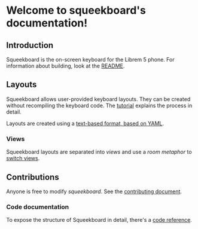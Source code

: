 Welcome to squeekboard's documentation!
=======================================

Introduction
------------

Squeekboard is the on-screen keyboard for the Librem 5 phone. For information about building, look at the [README](https://source.puri.sm/Librem5/squeekboard/blob/master/README.md).

Layouts
-------

Squeekboard allows user-provided keyboard layouts. They can be created without recompiling the keyboard code. The [tutorial](tutorial.md) explains the process in detail.

Layouts are created using a [text-based format, based on YAML](layouts.md).

### Views

Squeekboard layouts are separated into *views* and use a *room metaphor* to [switch views](views.md).

Contributions
-------------

Anyone is free to modify *squeekboard*. See the [contributing document](hacking.md).

### Code documentation

To expose the structure of Squeekboard in detail, there's a [code reference](doc/rs).